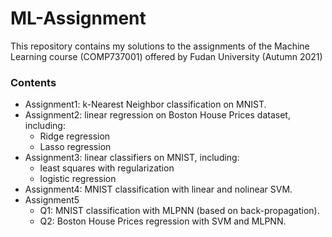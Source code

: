 # ML-Assignment
This repository contains my solutions to the assignments of the Machine Learning course (COMP737001) offered by Fudan University (Autumn 2021)

### Contents

* Assignment1: k-Nearest Neighbor classification on MNIST.
* Assignment2: linear regression on Boston House Prices dataset, including:
  * Ridge regression
  * Lasso regression
* Assignment3: linear classifiers on MNIST, including:
  * least squares with regularization
  * logistic regression
* Assignment4: MNIST classification with linear and nolinear SVM.
* Assignment5
  * Q1: MNIST classification with MLPNN (based on back-propagation).
  * Q2: Boston House Prices regression with SVM and MLPNN.
